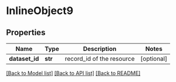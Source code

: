 # InlineObject9

## Properties
Name | Type | Description | Notes
------------ | ------------- | ------------- | -------------
**dataset_id** | **str** | record_id of the resource | [optional] 

[[Back to Model list]](../README.md#documentation-for-models) [[Back to API list]](../README.md#documentation-for-api-endpoints) [[Back to README]](../README.md)



